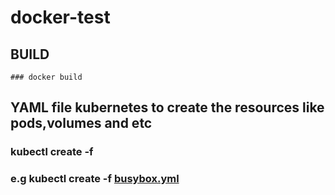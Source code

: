 # docker-test

## BUILD

    ### docker build

## YAML file kubernetes to create the resources like pods,volumes and etc

### kubectl create -f <yamlfilename>
### e.g kubectl create -f [busybox.yml](https://github.com/TilakBabuTR/docker-test/blob/main/busybox.yml)
